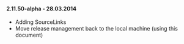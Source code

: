 #### 2.11.50-alpha - 28.03.2014
* Adding SourceLinks
* Move release management back to the local machine (using this document)